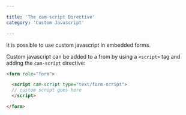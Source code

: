 ```yaml
---

title: 'The cam-script Directive'
category: 'Custom Javascript'

---
```


It is possible to use custom javascript in embedded forms.

Custom javascript can be added to a from by using a `<script>` tag and adding the `cam-script`
directive:

```html
<form role="form">

  <script cam-script type="text/form-script">
  // custom script goes here
  </script>

</form>
```
